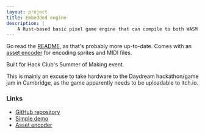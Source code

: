 ```yaml
---
layout: project
title: Embedded engine
description: |
    A Rust-based basic pixel game engine that can compile to both WASM and to bare metal on the RP2040, using an HTML canvas or an SSD1306 for display output.
---
```


Go read the [README](https://github.com/ArcaEge/embedded-engine/blob/main/README.md), as that's probably more up-to-date. Comes with an [asset encoder](https://github.com/ArcaEge/embedded-encoder) for encoding sprites and MIDI files.

Built for Hack Club's Summer of Making event.

This is mainly an excuse to take hardware to the Daydream hackathon/game jam in Cambridge, as the game apparently needs to be uploadable to itch.io.

### Links

- [GitHub repository](https://github.com/ArcaEge/embedded-engine)
- [Simple demo](https://arcaege.github.io/embedded-engine/)
- [Asset encoder](https://github.com/ArcaEge/embedded-encoder)
